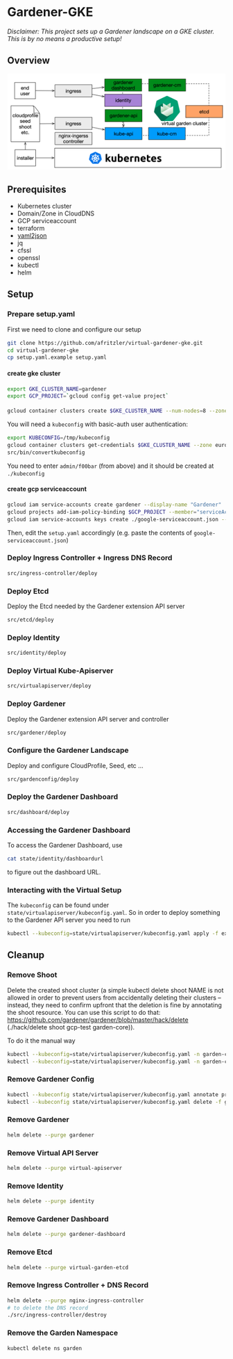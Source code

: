 # Gardener-GKE

_Disclaimer: This project sets up a Gardener landscape on a GKE cluster. This is by no means a productive setup!_

## Overview

![overview](images/overview.png)

## Prerequisites

* Kubernetes cluster
* Domain/Zone in CloudDNS
* GCP serviceaccount
* terraform
* [yaml2json](https://github.com/bronze1man/yaml2json)
* jq
* cfssl
* openssl
* kubectl
* helm

## Setup

### Prepare setup.yaml

First we need to clone and configure our setup

```bash
git clone https://github.com/afritzler/virtual-gardener-gke.git
cd virtual-gardener-gke
cp setup.yaml.example setup.yaml
```
#### create gke cluster

```bash
export GKE_CLUSTER_NAME=gardener
export GCP_PROJECT=`gcloud config get-value project`

gcloud container clusters create $GKE_CLUSTER_NAME --num-nodes=8 --zone=europe-west1-b --enable-basic-auth --password f00bar
```
You will need a `kubeconfig` with basic-auth user authentication:

```bash
export KUBECONFIG=/tmp/kubeconfig
gcloud container clusters get-credentials $GKE_CLUSTER_NAME --zone europe-west1-b --project $GCP_PROJECT
src/bin/convertkubeconfig
```
You need to enter `admin/f00bar` (from above) and it should be created at `./kubeconfig`

#### create gcp serviceaccount

```bash
gcloud iam service-accounts create gardener --display-name "Gardener"
gcloud projects add-iam-policy-binding $GCP_PROJECT --member="serviceAccount:gardener@$GCP_PROJECT.iam.gserviceaccount.com" --role="roles/editor"
gcloud iam service-accounts keys create ./google-serviceaccount.json --iam-account gardener@$GCP_PROJECT.iam.gserviceaccount.com
```

Then, edit the `setup.yaml` accordingly (e.g. paste the contents of `google-serviceaccount.json`)

### Deploy Ingress Controller + Ingress DNS Record

```bash
src/ingress-controller/deploy
```

### Deploy Etcd

Deploy the Etcd needed by the Gardener extension API server

```bash
src/etcd/deploy
```

### Deploy Identity

```bash
src/identity/deploy
```

### Deploy Virtual Kube-Apiserver

```bash
src/virtualapiserver/deploy
```

### Deploy Gardener

Deploy the Gardener extension API server and controller

```bash
src/gardener/deploy
```

### Configure the Gardener Landscape

Deploy and configure CloudProfile, Seed, etc ...

```bash
src/gardenconfig/deploy
```

### Deploy the Gardener Dashboard

```bash
src/dashboard/deploy
```

### Accessing the Gardener Dashboard

To access the Gardener Dashboard, use

```bash
cat state/identity/dashboardurl
```

to figure out the dashboard URL.

### Interacting with the Virtual Setup

The `kubeconfig` can be found under `state/virtualapiserver/kubeconfig.yaml`. So in order to deploy something to the Gardener API server you need to run

```bash
kubectl --kubeconfig=state/virtualapiserver/kubeconfig.yaml apply -f examples/shoot.yaml
```

## Cleanup

### Remove Shoot

Delete the created shoot cluster (a simple kubectl delete shoot NAME is not allowed in order to prevent users from accidentally deleting their clusters – instead, they need to confirm upfront that the deletion is fine by annotating the shoot resource. You can use this script to do that: https://github.com/gardener/gardener/blob/master/hack/delete (./hack/delete shoot gcp-test garden-core)).

To do it the manual way

```bash
kubectl --kubeconfig=state/virtualapiserver/kubeconfig.yaml -n garden-core annotate shoot gcp-test confirmation.garden.sapcloud.io/deletion=true --overwrite
kubectl --kubeconfig=state/virtualapiserver/kubeconfig.yaml -n garden-core delete shoot gcp-test
```

### Remove Gardener Config

```bash
kubectl --kubeconfig state/virtualapiserver/kubeconfig.yaml annotate project core confirmation.garden.sapcloud.io/deletion=true --overwrite
kubectl --kubeconfig state/virtualapiserver/kubeconfig.yaml delete -f gen/gardenconfig/config.yaml
```

### Remove Gardener

```bash
helm delete --purge gardener
```

### Remove Virtual API Server

```bash
helm delete --purge virtual-apiserver
```

### Remove Identity

```bash
helm delete --purge identity
```

### Remove Gardener Dashboard

```bash
helm delete --purge gardener-dashboard
```

### Remove Etcd

```bash
helm delete --purge virtual-garden-etcd
```

### Remove Ingress Controller + DNS Record

```bash
helm delete --purge nginx-ingress-controller
# to delete the DNS record
./src/ingress-controller/destroy
```

### Remove the Garden Namespace

```bash
kubectl delete ns garden
```
